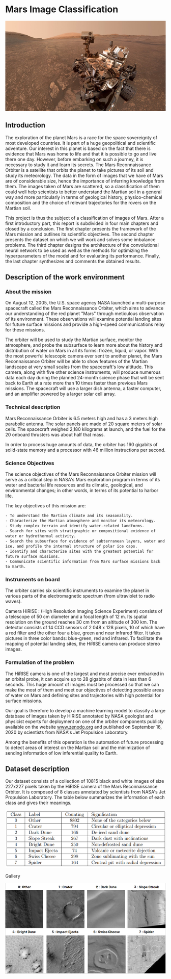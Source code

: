 # Mars Image Classification 


<img src="https://github.com/OUTLAOUAIT/Mars-image-Classification/blob/main/Images/Cover.jpg"/>

## Introduction

The exploration of the planet Mars is a race for the space sovereignty of most developed countries. It is part of a huge geopolitical and scientific adventure. Our interest in this planet is based on the fact that there is evidence that Mars was home to life and that it is possible to go and live there one day. However, before embarking on such a journey, it is necessary to study it and learn its secrets. The Mars Reconnaissance Orbiter is a satellite that orbits the planet to take pictures of its soil and study its meteorology. The data in the form of images that we have of Mars are of considerable size, hence the importance of inferring knowledge from them. The images taken of Mars are scattered, so a classification of them could well help scientists to better understand the Martian soil in a general way and more particularly in terms of geological history, physico-chemical composition and the choice of relevant trajectories for the rovers on the Martian soil. 

This project is thus the subject of a classification of images of Mars. After a first introductory part, this report is subdivided in four main chapters and closed by a conclusion. The first chapter presents the framework of the Mars mission and outlines its scientific objectives. The second chapter presents the dataset on which we will work and solves some imbalance problems. The third chapter designs the architecture of the convolutional neural network to be used as well as the methods for optimizing the hyperparameters of the model and for evaluating its performance. Finally, the last chapter synthesizes and comments the obtained results.

## Description of the work environment 

### About the mission

On August 12, 2005, the U.S. space agency NASA launched a multi-purpose spacecraft called the Mars Reconnaissance Orbiter, which aims to advance our understanding of the red planet "Mars" through meticulous observation of its environment. These observations will examine potential landing sites for future surface missions and provide a high-speed communications relay for these missions.

The orbiter will be used to study the Martian surface, monitor the atmosphere, and probe the subsurface to learn more about the history and distribution of water on Mars in all its forms: frozen, liquid, or vapor. With the most powerful telescopic camera ever sent to another planet, the Mars Reconnaissance Orbiter will be able to show features of the Martian landscape at very small scales from the spacecraft's low altitude. This camera, along with five other science instruments, will produce numerous data each day during the planned 24-month science phase that will be sent back to Earth at a rate more than 10 times faster than previous Mars missions. The spacecraft will use a larger dish antenna, a faster computer, and an amplifier powered by a larger solar cell array.

### Technical description

Mars Reconnaissance Orbiter is 6.5 meters high and has a 3 meters high parabolic antenna. The solar panels are made of 20 square meters of solar cells. The spacecraft weighed 2,180 kilograms at launch, and the fuel for the 20 onboard thrusters was about half that mass.

In order to process huge amounts of data, the orbiter has 160 gigabits of solid-state memory and a processor with 46 million instructions per second.

### Science Objectives

The science objectives of the Mars Reconnaissance Orbiter mission will serve as a critical step in NASA's Mars exploration program in terms of its water and bacterial life resources and its climatic, geological, and environmental changes; in other words, in terms of its potential to harbor life.

The key objectives of this mission are:

	- To understand the Martian climate and its seasonality.
	- Characterize the Martian atmosphere and monitor its meteorology.
	- Study complex terrain and identify water-related landforms.
	- Search for sites with stratigraphic or compositional evidence of water or hydrothermal activity.
	- Search the subsurface for evidence of subterranean layers, water and ice, and profile the internal structure of polar ice caps.
	- Identify and characterize sites with the greatest potential for future surface missions.
	- Communicate scientific information from Mars surface missions back to Earth.
 
 ### Instruments on board

The orbiter carries six scientific instruments to examine the planet in various parts of the electromagnetic spectrum (from ultraviolet to radio waves).

Camera HiRISE : (High Resolution Imaging Science Experiment) consists of a telescope of 50 cm diameter and a focal length of 12 m. Its spatial resolution on the ground reaches 30 cm from an altitude of 300 km. The detector consists of 14 CCD sensors of 2 048 x 128 pixels, 10 of which have a red filter and the other four a blue, green and near infrared filter. It takes pictures in three color bands: blue-green, red and infrared. To facilitate the mapping of potential landing sites, the HiRISE camera can produce stereo images.

### Formulation of the problem

The HiRISE camera is one of the largest and most precise ever embarked in an orbital probe, it can acquire up to 28 gigabits of data in less than 6 seconds. This huge amount of images must be processed so that we can make the most of them and meet our objectives of detecting possible areas of water on Mars and defining sites and trajectories with high potential for surface missions.

Our goal is therefore to develop a machine learning model to classify a large database of images taken by HiRISE annotated by NASA geologist and physicist experts for deployment on one of the orbiter components publicly available on the website www.zenodo.org and published on September 16, 2020 by scientists from NASA's Jet Propulsion Laboratory.

Among the benefits of this operation is the automation of future processing to detect areas of interest on the Martian soil and the minimization of sending information of low inferential quality to Earth.

## Dataset description
Our dataset consists of a collection of 10815 black and white images of size 227x227 pixels taken by the HiRISE camera of the Mars Reconnaissance Orbiter. It is composed of 8 classes annotated by scientists from NASA's Jet Propulsion Laboratory. The table below summarizes the information of each class and gives their meanings.


<img src="https://github.com/OUTLAOUAIT/Mars-image-Classification/blob/main/Images/classes.PNG"/>

Gallery 

<img src="https://github.com/OUTLAOUAIT/Mars-image-Classification/blob/main/Images/Gallery.PNG"/>

 
